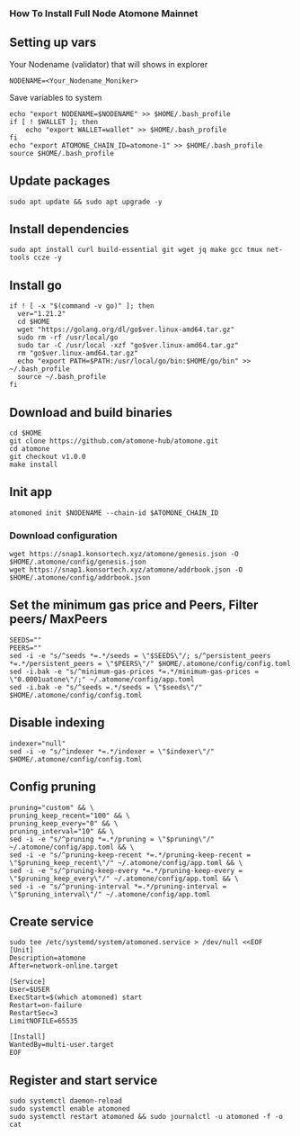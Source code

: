 ### How To Install Full Node Atomone Mainnet

## Setting up vars
Your Nodename (validator) that will shows in explorer
```
NODENAME=<Your_Nodename_Moniker>
```

Save variables to system
```
echo "export NODENAME=$NODENAME" >> $HOME/.bash_profile
if [ ! $WALLET ]; then
	echo "export WALLET=wallet" >> $HOME/.bash_profile
fi
echo "export ATOMONE_CHAIN_ID=atomone-1" >> $HOME/.bash_profile
source $HOME/.bash_profile
```

## Update packages
```
sudo apt update && sudo apt upgrade -y
```

## Install dependencies
```
sudo apt install curl build-essential git wget jq make gcc tmux net-tools ccze -y
```

## Install go
```
if ! [ -x "$(command -v go)" ]; then
  ver="1.21.2"
  cd $HOME
  wget "https://golang.org/dl/go$ver.linux-amd64.tar.gz"
  sudo rm -rf /usr/local/go
  sudo tar -C /usr/local -xzf "go$ver.linux-amd64.tar.gz"
  rm "go$ver.linux-amd64.tar.gz"
  echo "export PATH=$PATH:/usr/local/go/bin:$HOME/go/bin" >> ~/.bash_profile
  source ~/.bash_profile
fi
```

## Download and build binaries
```
cd $HOME
git clone https://github.com/atomone-hub/atomone.git
cd atomone
git checkout v1.0.0
make install
```

## Init app
```
atomoned init $NODENAME --chain-id $ATOMONE_CHAIN_ID
```

### Download configuration
```
wget https://snap1.konsortech.xyz/atomone/genesis.json -O $HOME/.atomone/config/genesis.json
wget https://snap1.konsortech.xyz/atomone/addrbook.json -O $HOME/.atomone/config/addrbook.json
```

## Set the minimum gas price and Peers, Filter peers/ MaxPeers
```
SEEDS=""
PEERS=""
sed -i -e "s/^seeds *=.*/seeds = \"$SEEDS\"/; s/^persistent_peers *=.*/persistent_peers = \"$PEERS\"/" $HOME/.atomone/config/config.toml
sed -i.bak -e "s/^minimum-gas-prices *=.*/minimum-gas-prices = \"0.0001uatone\"/;" ~/.atomone/config/app.toml
sed -i.bak -e "s/^seeds =.*/seeds = \"$seeds\"/" $HOME/.atomone/config/config.toml
```

## Disable indexing
```
indexer="null"
sed -i -e "s/^indexer *=.*/indexer = \"$indexer\"/" $HOME/.atomone/config/config.toml
```

## Config pruning
```
pruning="custom" && \
pruning_keep_recent="100" && \
pruning_keep_every="0" && \
pruning_interval="10" && \
sed -i -e "s/^pruning *=.*/pruning = \"$pruning\"/" ~/.atomone/config/app.toml && \
sed -i -e "s/^pruning-keep-recent *=.*/pruning-keep-recent = \"$pruning_keep_recent\"/" ~/.atomone/config/app.toml && \
sed -i -e "s/^pruning-keep-every *=.*/pruning-keep-every = \"$pruning_keep_every\"/" ~/.atomone/config/app.toml && \
sed -i -e "s/^pruning-interval *=.*/pruning-interval = \"$pruning_interval\"/" ~/.atomone/config/app.toml
```

## Create service
```
sudo tee /etc/systemd/system/atomoned.service > /dev/null <<EOF
[Unit]
Description=atomone
After=network-online.target

[Service]
User=$USER
ExecStart=$(which atomoned) start
Restart=on-failure
RestartSec=3
LimitNOFILE=65535

[Install]
WantedBy=multi-user.target
EOF
```

## Register and start service
```
sudo systemctl daemon-reload
sudo systemctl enable atomoned
sudo systemctl restart atomoned && sudo journalctl -u atomoned -f -o cat
```
